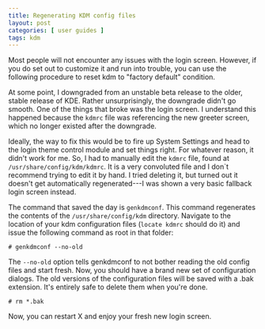 ```yaml
---
title: Regenerating KDM config files
layout: post
categories: [ user guides ]
tags: kdm
---
```


Most people will not encounter any issues with the login screen.
However, if you do set out to customize it and run into trouble, you can use the following procedure to reset kdm to "factory default" condition.

At some point, I downgraded from an unstable beta release to the older, stable release of KDE.
Rather unsurprisingly, the downgrade didn't go smooth.
One of the things that broke was the login screen.
I understand this happened because the `kdmrc` file was referencing the new greeter screen, which no longer existed after the downgrade.

Ideally, the way to fix this would be to fire up System Settings and head to the login theme control module and set things right.
For whatever reason, it didn't work for me.
So, I had to manually edit the `kdmrc` file, found at `/usr/share/config/kdm/kdmrc`.
It is a very convoluted file and I don`t recommend trying to edit it by hand.
I tried deleting it, but turned out it doesn't get automatically regenerated---I was shown a very basic fallback login screen instead.

The command that saved the day is `genkdmconf`. This command regenerates the contents of the `/usr/share/config/kdm` directory.
Navigate to the location of your kdm configuration files (`locate kdmrc` should do it) and issue the following command as root in that folder:

    # genkdmconf --no-old

The `--no-old` option tells genkdmconf to not bother reading the old config files and start fresh.
Now, you should have a brand new set of configuration dialogs.
The old versions of the configuration files will be saved with a .bak extension.
It's entirely safe to delete them when you're done.

    # rm *.bak

Now, you can restart X and enjoy your fresh new login screen.

